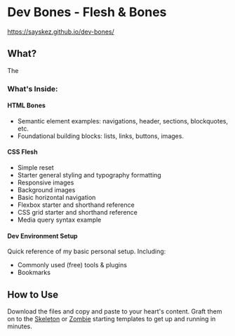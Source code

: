 # Dev Bones - Flesh & Bones
https://sayskez.github.io/dev-bones/

## What?
The

### What's Inside:
#### HTML Bones
- Semantic element examples: navigations, header, sections, blockquotes, etc.
- Foundational building blocks: lists, links, buttons, images.

#### CSS Flesh
- Simple reset
- Starter general styling and typography formatting
- Responsive images
- Background images
- Basic horizontal navigation
- Flexbox starter and shorthand reference
- CSS grid starter and shorthand reference
- Media query syntax example

#### Dev Environment Setup
Quick reference of my basic personal setup. Including:
- Commonly used (free) tools & plugins
- Bookmarks

## How to Use
Download the files and copy and paste to your heart's content. Graft them on to the [Skeleton]() or [Zombie]() starting templates to get up and running in minutes.